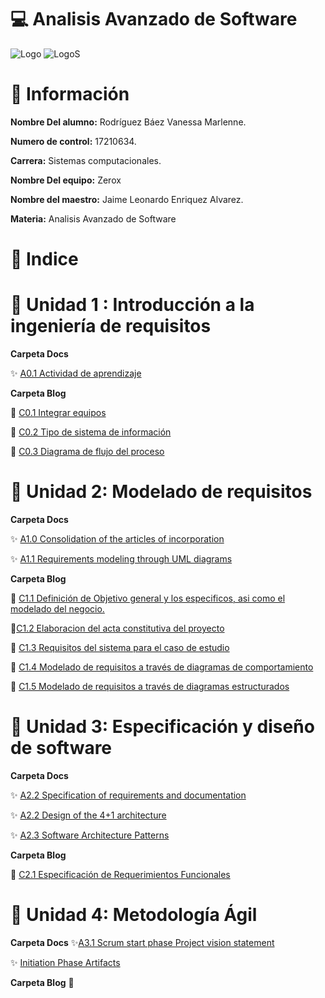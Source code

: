 # :computer: Analisis Avanzado de Software #

![Logo](img/logo_TECT.png)
![LogoS](img/LogoSistemas.png)

# :woman: Información #

**Nombre Del alumno:** Rodríguez Báez Vanessa Marlenne.

**Numero de control:** 17210634.

**Carrera:** Sistemas computacionales.

**Nombre Del equipo:** Zerox

**Nombre del maestro:** Jaime Leonardo Enriquez Alvarez.

**Materia:** Analisis Avanzado de
Software

# :pushpin: Indice #

# :tulip: Unidad 1 :  Introducción a la ingeniería de requisitos

**Carpeta Docs**

:sparkles: [A0.1 Actividad de aprendizaje](Docs/A0.1%20RecopilacionEntrevista_VanessaMarlenneRodriguezBaez.md)

**Carpeta Blog**

  :star2: [C0.1 Integrar equipos](Blog/C0.1%20Integrar%20equipos%20de%20trabajo%20_VanessaMarlenneRodriguezBaez.md)

  :star2: [C0.2  Tipo de sistema de información](Blog/C0.2%20Tipo%20de%20Sistema%20Desarrollar_VanessaMarlenneRodriguezBaez.md)

  :star2: [ C0.3 Diagrama de flujo del proceso](Blog/C0.3_DiagramadeFlujoProceso_VanessaMarlenneRodriguezBaez.md)

 
# :sunflower: Unidad 2: Modelado de requisitos

**Carpeta Docs**

:sparkles: [A1.0 Consolidation of the articles of incorporation](Docs/A1.0Consolidation-of-the-articles-of-incorporation_VanessaMarlenneRodriguezBaez.md)

:sparkles: [A1.1 Requirements modeling through UML diagrams](Docs/A1.1Requirements-modeling-through-UML-diagrams_VanessaMarlenneRodriguezBaez.md)

**Carpeta Blog**

:star2: [ C1.1 Definición de Objetivo general y los especificos, asi como el modelado del negocio. ](Blog/C1.1%20ObjetivosGenerales%20especificos_VanessaMarlenneRodriguezBaez.md)

:star2:[C1.2 Elaboracion del acta constitutiva del proyecto](Blog/C1.2%20ActaConstitutiva%20delProyecto_%20VanessaMarlenneRodriguezBaez.md)

:star2: [C1.3 Requisitos del sistema para el caso de estudio](Blog/C1.3_Requisitos_del_sistema_VanessaMarlenneRodriguezBaez.md)

:star2: [C1.4 Modelado de requisitos a través de diagramas de comportamiento](Blog/C1.4_UML_Casos_de_uso_secuencia_clases_VANESSAMARLENNERODRIGUEZBAEZ.md)

:star2: [C1.5  Modelado de requisitos a través de diagramas estructurados](Blog/C1.5_UML_Estado_componentes_distribucion_VanessaMarlenneRodriguezBaez.md)

# :cherry_blossom:  Unidad 3: Especificación y diseño de software

**Carpeta Docs**

:sparkles: [A2.2 Specification of requirements and documentation](Docs/A2.1-Specification-of-requirements-and-documentation_VanessaMarlenneRodriguezBaez.md)

:sparkles: [A2.2 Design of the 4+1 architecture](Docs/A2.2-Design-of-the-41-architecture_VanessaMarlenneRodriguezBaez.md)

:sparkles: [A2.3 Software Architecture Patterns](https://github.com/vanessamRodriguez/Analisis-Avanzado-de-Software/blob/main/Docs/A2.3_Software_Architecture_Patterns_VanessaMarlenneRodriguezBaez.md)

**Carpeta Blog**

:star2: [ C2.1 Especificación de Requerimientos Funcionales](Blog/C2.1_EspecificacionRequerimientos_Funcionales_VanessaMarlenneRodriguezBaez.md)

# :rose: Unidad 4:  Metodología Ágil

**Carpeta Docs**
:sparkles:[A3.1 Scrum start phase Project vision statement](Docs/A3.1_Scrum-start-phase-Project-vision-statement-VanessaMarlenneRodriguezBaez.md)

:sparkles: [Initiation Phase Artifacts](Docs/A3.2_Initiation_Phase_Artifacts_VanessaMarlenneRodriguezBaez.md)

**Carpeta Blog**
:star2:





